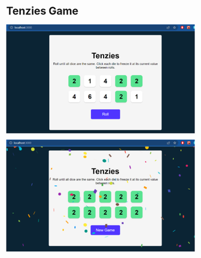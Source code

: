 # Tenzies Game

![Alt text](./project_preview1.png?raw=true "Title")

![Alt text](./project_winning_preview.png?raw=true "Title")
